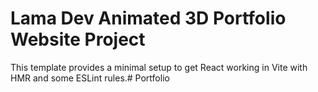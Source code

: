 # Lama Dev Animated 3D Portfolio Website Project

This template provides a minimal setup to get React working in Vite with HMR and some ESLint rules.#   P o r t f o l i o  
 